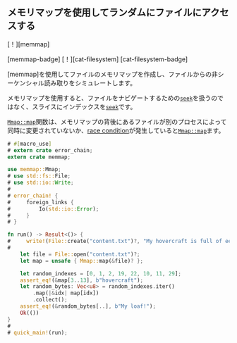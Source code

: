 ## <!--Access a file randomly using a memory map--> メモリマップを使用してランダムにファイルにアクセスする

<!--[!][memmap]-->
[！][memmap]
<!--[memmap-badge] [!][cat-filesystem]-->
[memmap-badge] [！][cat-filesystem]
[cat-filesystem-badge]
<!--Creates a memory map of a file using [memmap] and simulates some non-sequential reads from the file.-->
[memmap]を使用してファイルのメモリマップを作成し、ファイルからの非シーケンシャル読み取りをシミュレートします。
<!--Using a memory map means you just index into a slice rather than dealing with [`seek`] to navigate a File.-->
メモリマップを使用すると、ファイルをナビゲートするための[`seek`]を扱うのではなく、スライスにインデックスを[`seek`]です。

<!--The [`Mmap::map`] function assumes the file behind the memory map is not being modified at the same time by another process or else a [race condition] occurs.-->
[`Mmap::map`]関数は、メモリマップの背後にあるファイルが別のプロセスによって同時に変更されていないか、[race condition]が発生していると[`Mmap::map`]ます。

```rust
# #[macro_use]
# extern crate error_chain;
extern crate memmap;

use memmap::Mmap;
# use std::fs::File;
# use std::io::Write;
#
# error_chain! {
#     foreign_links {
#         Io(std::io::Error);
#     }
# }

fn run() -> Result<()> {
#     write!(File::create("content.txt")?, "My hovercraft is full of eels!")?;
#
    let file = File::open("content.txt")?;
    let map = unsafe { Mmap::map(&file)? };

    let random_indexes = [0, 1, 2, 19, 22, 10, 11, 29];
    assert_eq!(&map[3..13], b"hovercraft");
    let random_bytes: Vec<u8> = random_indexes.iter()
        .map(|&idx| map[idx])
        .collect();
    assert_eq!(&random_bytes[..], b"My loaf!");
    Ok(())
}
#
# quick_main!(run);
```

<!--[`Mmap::map`]: https://docs.rs/memmap/*/memmap/struct.Mmap.html#method.map
 [`seek`]: https://doc.rust-lang.org/std/fs/struct.File.html#method.seek
-->
[`Mmap::map`]: https://docs.rs/memmap/*/memmap/struct.Mmap.html#method.map
 [`seek`]: https://doc.rust-lang.org/std/fs/struct.File.html#method.seek


[race condition]: https://en.wikipedia.org/wiki/Race_condition#File_systems
